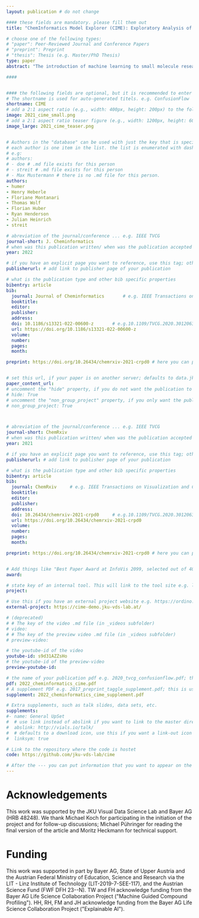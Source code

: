 ```yaml
---
layout: publication # do not change

#### these fields are mandatory. please fill them out
title: "ChemInformatics Model Explorer (CIME): Exploratory Analysis of Chemical Model Explanations" # title of your publication 

# choose one of the following types:
# "paper": Peer-Reviewed Journal and Conference Papers
# "preprint": Preprint
# "thesis": Thesis (e.g. Master/PhD Thesis)
type: paper
abstract: "The introduction of machine learning to small molecule research – an inherently multidisciplinary field in which chemists and data scientists combine their expertise and collaborate – has been vital to making screening processes more efficient. In recent years, numerous models that predict pharmacokinetic properties or bioactivity have been published, and these are used on a daily basis by chemists to make decisions and prioritize ideas. The emerging field of explainable artificial intelligence is opening up new possibilities for understanding the reasoning that underlies a model. In small molecule research, this means relating contributions of substructures of compounds to their predicted properties, which in turn also allows the areas of the compounds that have the greatest influence on the outcome to be identified. However, there is no interactive visualization tool that facilitates such interdisciplinary collaborations towards interpretability of machine learning models for small molecules. To fill this gap, we present CIME (ChemInformatics Model Explorer), an interactive web-based system that allows users to inspect chemical data sets, visualize model explanations, compare interpretability techniques, and explore subgroups of compounds. The tool is model-agnostic and can be run on a server or a workstation." # insert the abstract of your publication between the quotes; you can use html e.g. to make links (<a></a>) or generate bold (<b></b>) etc. text 

####


#### the following fields are optional, but it is recommended to enter as much information as possible
# The shortname is used for auto-generated titels. e.g. ConfusionFlow
shortname: CIME
# add a 2:1 aspect ratio (e.g., width: 400px, height: 200px) to the folder /assets/images/papers/ e.g. 2020_tvcg_confusionflow.png
image: 2021_cime_small.png
# add a 2:1 aspect ratio teaser figure (e.g., width: 1200px, height: 600px) to the folder /assets/images/papers/ e.g. 2020_tvcg_confusionflow_teaser.png
image_large: 2021_cime_teaser.png


# Authors in the "database" can be used with just the key that is specified in the corresponding .md file (usually it is the lastname in lower case e.g. doe). Authors that do not have an individual page here should be stated with their full name (e.g. John Doe)
# each author is one item in the list. the list is enumerated with dashes ("-")
# e.g:
# authors:
# - doe # .md file exists for this person
# - streit # .md file exists for this person
# - Max Mustermann # there is no .md file for this person.
authors:
- humer
- Henry Heberle
- Floriane Montanari
- Thomas Wolf
- Florian Huber
- Ryan Henderson
- Julian Heinrich
- streit

# abreviation of the journal/conference ... e.g. IEEE TVCG
journal-short: J. Cheminformatics
# when was this publication written/ when was the publication accepted (e.g. 2020)
year: 2022

# if you have an explicit page you want to reference, use this tag; otherwise it will be generated from your doi
publisherurl: # add link to publisher page of your publication

# what is the publication type and other bib specific properties
bibentry: article
bib:
  journal: Journal of Cheminformatics		# e.g. IEEE Transactions on Visualization and Computer Graphics (to appear)
  booktitle: 
  editor: 
  publisher: 
  address: 
  doi: 10.1186/s13321-022-00600-z		# e.g.10.1109/TVCG.2020.3012063
  url: https://doi.org/10.1186/s13321-022-00600-z
  volume: 
  number: 
  pages: 
  month: 

preprint: https://doi.org/10.26434/chemrxiv-2021-crpd0 # here you can put the preprint link (arxiv.org, osf.io,...) e.g. https://arxiv.org/abs/1910.00969


# set this url, if your paper is on another server; defaults to data.jku-vds-lab.at
paper_content_url:
# uncomment the "hide" property, if you do not want the publication to be displayed on the website (usually you don't need this)
# hide: True
# uncomment the "non_group_project" property, if you only want the publication to be displayed on your personal page (i.e. publications where you contributed, but does not have anything to do with the Vis Group e.g. Master Thesis,...)
# non_group_project: True



# abreviation of the journal/conference ... e.g. IEEE TVCG
journal-short: ChemRxiv
# when was this publication written/ when was the publication accepted (e.g. 2020)
year: 2021

# if you have an explicit page you want to reference, use this tag; otherwise it will be generated from your doi
publisherurl: # add link to publisher page of your publication

# what is the publication type and other bib specific properties
bibentry: article
bib:
  journal: ChemRxiv		# e.g. IEEE Transactions on Visualization and Computer Graphics (to appear)
  booktitle: 
  editor: 
  publisher: 
  address: 
  doi: 10.26434/chemrxiv-2021-crpd0		# e.g.10.1109/TVCG.2020.3012063
  url: https://doi.org/10.26434/chemrxiv-2021-crpd0
  volume: 
  number: 
  pages: 
  month: 

preprint: https://doi.org/10.26434/chemrxiv-2021-crpd0 # here you can put the preprint link (arxiv.org, osf.io,...) e.g. https://arxiv.org/abs/1910.00969


# Add things like "Best Paper Award at InfoVis 2099, selected out of 4000 submissions"
award:

# state key of an internal tool. This will link to the tool site e.g. lineup (usually not needed)
project:

# Use this if you have an external project website e.g. https://ordino.caleydoapp.org/
external-project: https://cime-demo.jku-vds-lab.at/

# (deprecated)
# # The key of the video .md file (in _videos subfolder)
# video: 
# # The key of the preview video .md file (in _videos subfolder)
# preview-video:

# the youtube-id of the video
youtube-id: s9d31AZZsHo
# the youtube-id of the preview-video
preview-youtube-id: 

# the name of your publication pdf e.g. 2020_tvcg_confusionflow.pdf; this is usually uploaded to the caleydo aws server
pdf: 2022_cheminformatics_cime.pdf
# A supplement PDF e.g. 2017_preprint_taggle_supplement.pdf; this is usually uploaded to the caleydo aws server
supplement: 2022_cheminformatics_cime_supplement.pdf

# Extra supplements, such as talk slides, data sets, etc.
supplements:
#- name: General UpSet
#  # use link instead of abslink if you want to link to the master directory
#  abslink: http://vials.io/talk/
#  # defaults to a download icon, use this if you want a link-out icon
#  linksym: true

# Link to the repository where the code is hostet
code: https://github.com/jku-vds-lab/cime

# After the --- you can put information that you want to appear on the website using markdown formatting or HTML. A good example are acknowledgements, extra references, an erratum, etc.
---
```


# Acknowledgements
This work was supported by the JKU Visual Data Science Lab and Bayer AG (HRB 48248). We thank Michael Koch for participating in the initiation of the project and for follow-up discussions; Michael Pühringer for reading the final version of the article and Moritz Heckmann for technical support.

# Funding
This work was supported in part by Bayer AG, State of Upper Austria and the Austrian Federal Ministry of Education, Science and Research via the LIT - Linz Institute of Technology (LIT-2019-7-SEE-117), and the Austrian Science Fund (FWF DFH 23--N). 
TW and FH acknowledge funding from the Bayer AG Life Science Collaboration Project ("Machine Guided Compound Profiling"). HH, RH, FM and JH acknowledge funding from the Bayer AG Life Science Collaboration Project ("Explainable AI").

